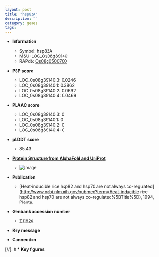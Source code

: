 ```yaml
---
layout: post
title: "hsp82A"
description: ""
category: genes
tags: 
---
```


* **Information**  
    + Symbol: hsp82A  
    + MSU: [LOC_Os08g39140](http://rice.plantbiology.msu.edu/cgi-bin/ORF_infopage.cgi?orf=LOC_Os08g39140)  
    + RAPdb: [Os08g0500700](http://rapdb.dna.affrc.go.jp/viewer/gbrowse_details/irgsp1?name=Os08g0500700)  

* **PSP score**  
    + LOC_Os08g39140.3: 0.0246 
    + LOC_Os08g39140.1: 0.3862 
    + LOC_Os08g39140.2: 0.0692 
    + LOC_Os08g39140.4: 0.0469 

* **PLAAC score**  
    + LOC_Os08g39140.3: 0 
    + LOC_Os08g39140.1: 0 
    + LOC_Os08g39140.2: 0 
    + LOC_Os08g39140.4: 0 

* **pLDDT score**
    + 85.43

* **[Protein Structure from AlphaFold and UniProt](https://www.uniprot.org/uniprotkb/Q0J4P2/entry#structure)**
    + ![image](https://ricepsp.github.io/images/Q0/AF-Q0J4P2-F1.png)

* **Publication**  
    + [Heat-inducible rice hsp82 and hsp70 are not always co-regulated](http://www.ncbi.nlm.nih.gov/pubmed?term=Heat-inducible rice hsp82 and hsp70 are not always co-regulated%5BTitle%5D), 1994, Planta.

* **Genbank accession number**  
    + [Z11920](http://www.ncbi.nlm.nih.gov/nuccore/Z11920)

* **Key message**  

* **Connection**  

[//]: # * **Key figures**  


